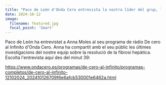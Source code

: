 ```yaml
---
title: "Paco de León d'Onda Cero entrevista la nostra líder del grup, la Dra. Anna Moles, sobre les nostres últimes investigacions sobre la resolució de la fibrosi."
date: 2024-10-12
image:
  filename: featured.jpg
  focal_point: 'Smart'
---
```


Paco de León ha entrevistat a Anna Moles al seu programa de ràdio De cero al Infinito d'Onda Cero. Anna ha compartit amb el seu públic les últimes investigacions del nostre equip sobre la resolució de la fibrosi hepàtica. Escolta l'entrevista aquí des del minut 39:

https://www.ondacero.es/programas/de-cero-al-infinito/programas-completos/de-cero-al-infinito-12102024_202410126709f6e6afcb530001e6462a.html
